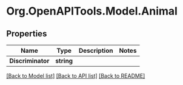 # Org.OpenAPITools.Model.Animal

## Properties

Name | Type | Description | Notes
------------ | ------------- | ------------- | -------------
**Discriminator** | **string** |  | 

[[Back to Model list]](../README.md#documentation-for-models) [[Back to API list]](../README.md#documentation-for-api-endpoints) [[Back to README]](../README.md)

